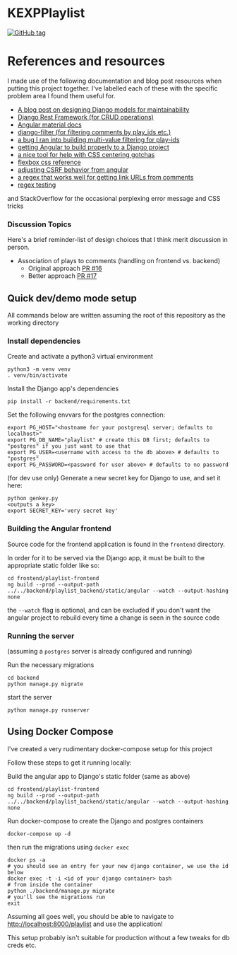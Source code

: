 # KEXPPlaylist
[![GitHub tag](https://img.shields.io/github/tag/johnlawsharrison/KEXPPlaylist.svg)](https://github.com/johnlawsharrison/KEXPPlaylist/tags/)


# References and resources
I made use of the following documentation and blog post resources when putting this project together. I've labelled each of these with the specific problem area I found them useful for.

   * [A blog post on designing Django models for maintainability](https://blog.kevinastone.com/django-model-behaviors)
   * [Django Rest Framework (for CRUD operations)](https://www.django-rest-framework.org/api-guide/)
   * [Angular material docs](https://material.angular.io)
   * [django-filter (for filtering comments by play_ids etc.)](https://django-filter.readthedocs.io/en/master/ref/filters.html)
   * [a bug I ran into building multi-value filtering for play-ids](https://stackoverflow.com/questions/8144582/django-how-do-i-use-a-string-as-the-keyword-in-a-q-statement)
   * [getting Angular to build properly to a Django project](https://medium.com/swlh/django-angular-4-a-powerful-web-application-60b6fb39ef34)
   * [a nice tool for help with CSS centering gotchas](http://howtocenterincss.com/)
   * [flexbox css reference](https://css-tricks.com/snippets/css/a-guide-to-flexbox/#article-header-id-7)
   * [adjusting CSRF behavior from angular](https://stackoverflow.com/a/47591912)
   * [a regex that works well for getting link URLs from comments](https://stackoverflow.com/questions/3809401/what-is-a-good-regular-expression-to-match-a-url)
   * [regex testing](https://regexr.com/)

and StackOverflow for the occasional perplexing error message and CSS tricks

### Discussion Topics

Here's a brief reminder-list of design choices that I think merit discussion in person.

- Association of plays to comments (handling on frontend vs. backend)
	- Original approach [PR #16](https://github.com/johnlawsharrison/KEXPPlaylist/pull/16)
	- Better approach [PR #17](https://github.com/johnlawsharrison/KEXPPlaylist/pull/17)

## Quick dev/demo mode setup

All commands below are written assuming the root of this repository as the working directory

### Install dependencies

Create and activate a python3 virtual environment

```
python3 -m venv venv
. venv/bin/activate
```

Install the Django app's dependencies

```
pip install -r backend/requirements.txt
```

Set the following envvars for the postgres connection:

```
export PG_HOST="<hostname for your postgresql server; defaults to localhost>"
export PG_DB_NAME="playlist" # create this DB first; defaults to "postgres" if you just want to use that
export PG_USER=<username with access to the db above> # defaults to "postgres"
export PG_PASSWORD=<password for user above> # defaults to no password
```

(for dev use only)
Generate a new secret key for Django to use, and set it here:

```
python genkey.py
<outputs a key>
export SECRET_KEY='very secret key'
```

### Building the Angular frontend

Source code for the frontend application is found in the `frontend` directory.

In order for it to be served via the Django app, it must be built to the appropriate static folder like so:

```
cd frontend/playlist-frontend
ng build --prod --output-path ../../backend/playlist_backend/static/angular --watch --output-hashing none
```

the `--watch` flag is optional, and can be excluded if you don't want the angular project
to rebuild every time a change is seen in the source code

### Running the server

(assuming a `postgres` server is already configured and running)

Run the necessary migrations

```
cd backend
python manage.py migrate
```

start the server

```
python manage.py runserver
```

## Using Docker Compose

I've created a very rudimentary docker-compose setup for this project

Follow these steps to get it running locally:

Build the angular app to Django's static folder (same as above)

```
cd frontend/playlist-frontend
ng build --prod --output-path ../../backend/playlist_backend/static/angular --watch --output-hashing none
```

Run docker-compose to create the Django and postgres containers

```
docker-compose up -d
```

then run the migrations using `docker exec`

```
docker ps -a
# you should see an entry for your new django container, we use the id below
docker exec -t -i <id of your django container> bash
# from inside the container
python ./backend/manage.py migrate
# you'll see the migrations run
exit
```
Assuming all goes well, you should be able to navigate to [http://localhost:8000/playlist](http://localhost:8000/playlist) and use the application!

This setup probably isn't suitable for production without a few tweaks for db creds etc.
